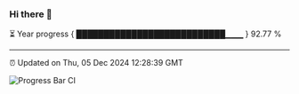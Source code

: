 ### Hi there 👋

⏳ Year progress { ███████████████████████████▁▁▁ } 92.77 %

---

⏰ Updated on Thu, 05 Dec 2024 12:28:39 GMT

![Progress Bar CI](https://github.com/liununu/liununu/workflows/Progress%20Bar%20CI/badge.svg)
